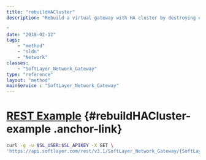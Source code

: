 ```yaml
---
title: "rebuildHACluster"
description: "Rebuild a virtual gateway with HA cluster by destroying existing member gateway os and installing new os on both gateway members, then creating HA cluster between 2 members. This is a destructive process which will remove existing configuration and stop all gateway capabilities. vSRX will need to be re-configured after this operation. 

"
date: "2018-02-12"
tags:
    - "method"
    - "sldn"
    - "Network"
classes:
    - "SoftLayer_Network_Gateway"
type: "reference"
layout: "method"
mainService : "SoftLayer_Network_Gateway"
---
```


# [REST Example](#rebuildHACluster-example) <a href="/article/rest/"><i class="fas fa-question"></i></a> {#rebuildHACluster-example .anchor-link} 
```bash
curl -g -u $SL_USER:$SL_APIKEY -X GET \
'https://api.softlayer.com/rest/v3.1/SoftLayer_Network_Gateway/{SoftLayer_Network_GatewayID}/rebuildHACluster'
```
